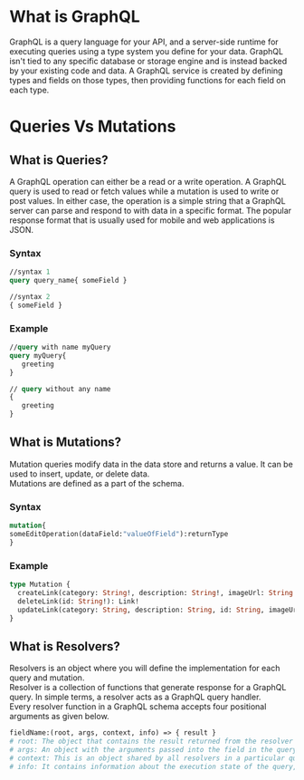 
# What is GraphQL
GraphQL is a query language for your API, and a server-side runtime for executing queries using a type system you define for your data. GraphQL isn't tied to any specific database or storage engine and is instead backed by your existing code and data.
A GraphQL service is created by defining types and fields on those types, then providing functions for each field on each type.

# Queries Vs Mutations

## What is Queries?
A GraphQL operation can either be a read or a write operation. A GraphQL query is used to read or fetch values while a mutation is used to write or post values. In either case, the operation is a simple string that a GraphQL server can parse and respond to with data in a specific format. The popular response format that is usually used for mobile and web applications is JSON.

### Syntax
```graphql
//syntax 1
query query_name{ someField }

//syntax 2
{ someField }
```

### Example
```graphql
//query with name myQuery
query myQuery{
   greeting
}

// query without any name
{
   greeting
}
```

## What is Mutations?
Mutation queries modify data in the data store and returns a value. It can be used to insert, update, or delete data.    
Mutations are defined as a part of the schema.

### Syntax
```graphql
mutation{
someEditOperation(dataField:"valueOfField"):returnType
}
```
### Example
```graphql
type Mutation {
  createLink(category: String!, description: String!, imageUrl: String!, title: String!, url: String!): Link!
  deleteLink(id: String!): Link!
  updateLink(category: String, description: String, id: String, imageUrl: String, title: String, url: String): Link!
}
```
## What is Resolvers?
Resolvers is an object where you will define the implementation for each query and mutation.  
Resolver is a collection of functions that generate response for a GraphQL query. In simple terms, a resolver acts as a GraphQL query handler.   
Every resolver function in a GraphQL schema accepts four positional arguments as given below.

```graphql
fieldName:(root, args, context, info) => { result }
# root: The object that contains the result returned from the resolver on the parent field.
# args: An object with the arguments passed into the field in the query.
# context: This is an object shared by all resolvers in a particular query
# info: It contains information about the execution state of the query, including the field name, path to the field from the root.
```

